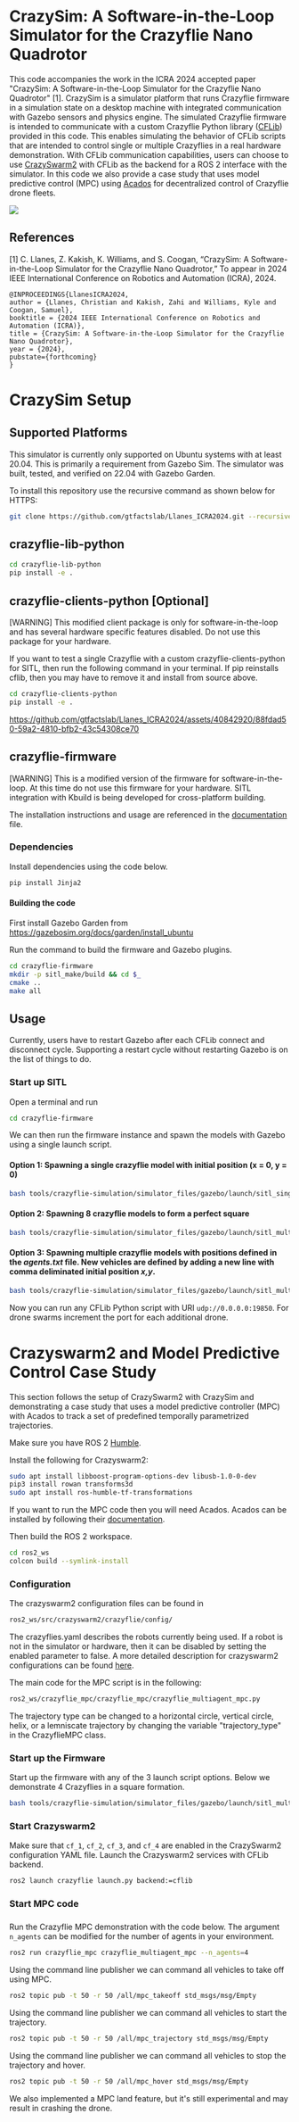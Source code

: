 # CrazySim: A Software-in-the-Loop Simulator for the Crazyflie Nano Quadrotor
This code accompanies the work in the ICRA 2024 accepted paper "CrazySim: A Software-in-the-Loop Simulator for the Crazyflie Nano Quadrotor" [1]. CrazySim is a simulator platform that runs Crazyflie firmware in a simulation state on a desktop machine with integrated communication with Gazebo sensors and physics engine. The simulated Crazyflie firmware is intended to communicate with a custom Crazyflie Python library ([CFLib](https://github.com/bitcraze/crazyflie-lib-python)) provided in this code. This enables simulating the behavior of CFLib scripts that are intended to control single or multiple Crazyflies in a real hardware demonstration. With CFLib communication capabilities, users can choose to use [CrazySwarm2](https://github.com/IMRCLab/crazyswarm2) with CFLib as the backend for a ROS 2 interface with the simulator. In this code we also provide a case study that uses model predictive control (MPC) using [Acados](https://github.com/acados/acados) for decentralized control of Crazyflie drone fleets.

![](16cfs.gif)

## References

[1] C. Llanes, Z. Kakish, K. Williams, and S. Coogan, “CrazySim: A Software-in-the-Loop Simulator for the Crazyflie Nano Quadrotor,” To appear in 2024
IEEE International Conference on Robotics and Automation (ICRA), 2024.


```console
@INPROCEEDINGS{LlanesICRA2024,
author = {Llanes, Christian and Kakish, Zahi and Williams, Kyle and Coogan, Samuel},
booktitle = {2024 IEEE International Conference on Robotics and Automation (ICRA)}, 
title = {CrazySim: A Software-in-the-Loop Simulator for the Crazyflie Nano Quadrotor},
year = {2024},
pubstate={forthcoming}
}
```

# CrazySim Setup

## Supported Platforms
This simulator is currently only supported on Ubuntu systems with at least 20.04. This is primarily a requirement from Gazebo Sim. The simulator was built, tested, and verified on 22.04 with Gazebo Garden.

To install this repository use the recursive command as shown below for HTTPS:
```bash
git clone https://github.com/gtfactslab/Llanes_ICRA2024.git --recursive
```

## crazyflie-lib-python
```bash
cd crazyflie-lib-python
pip install -e .
```

## crazyflie-clients-python [Optional]
[WARNING] This modified client package is only for software-in-the-loop and has several hardware specific features disabled. Do not use this package for your hardware.

If you want to test a single Crazyflie with a custom crazyflie-clients-python for SITL, then run the following command in your terminal. If pip reinstalls cflib, then you may have to remove it and install from source above.

```bash
cd crazyflie-clients-python
pip install -e .
```

https://github.com/gtfactslab/Llanes_ICRA2024/assets/40842920/88fdad50-59a2-4810-bfb2-43c54308ce70


## crazyflie-firmware
[WARNING] This is a modified version of the firmware for software-in-the-loop. At this time do not use this firmware for your hardware. SITL integration with Kbuild is being developed for cross-platform building.

The installation instructions and usage are referenced in the [documentation](https://github.com/llanesc/crazyflie-firmware/blob/sitl/documentation.md) file.

### Dependencies
Install dependencies using the code below.
```bash
pip install Jinja2
```

#### Building the code
First install Gazebo Garden from https://gazebosim.org/docs/garden/install_ubuntu

Run the command to build the firmware and Gazebo plugins.
```bash
cd crazyflie-firmware
mkdir -p sitl_make/build && cd $_
cmake ..
make all
```

## Usage
Currently, users have to restart Gazebo after each CFLib connect and disconnect cycle. Supporting a restart cycle without restarting Gazebo is on the list of things to do.

### Start up SITL
Open a terminal and run
```bash
cd crazyflie-firmware
```

We can then run the firmware instance and spawn the models with Gazebo using a single launch script.

#### Option 1: Spawning a single crazyflie model with initial position (x = 0, y = 0)
```bash
bash tools/crazyflie-simulation/simulator_files/gazebo/launch/sitl_singleagent.sh -m crazyflie -x 0 -y 0
```

#### Option 2: Spawning 8 crazyflie models to form a perfect square
```bash
bash tools/crazyflie-simulation/simulator_files/gazebo/launch/sitl_multiagent_square.sh -n 8 -m crazyflie
```

#### Option 3: Spawning multiple crazyflie models with positions defined in the *agents.txt* file. New vehicles are defined by adding a new line with comma deliminated initial position *x,y*.
```bash
bash tools/crazyflie-simulation/simulator_files/gazebo/launch/sitl_multiagent_text.sh -m crazyflie
```

Now you can run any CFLib Python script with URI `udp://0.0.0.0:19850`. For drone swarms increment the port for each additional drone.

# Crazyswarm2 and Model Predictive Control Case Study
This section follows the setup of CrazySwarm2 with CrazySim and demonstrating a case study that uses a model predictive controller (MPC) with Acados to track a set of predefined temporally parametrized trajectories.

Make sure you have ROS 2 [Humble](https://docs.ros.org/en/humble/Installation/Ubuntu-Install-Debians.html). 

Install the following for Crazyswarm2:
```bash
sudo apt install libboost-program-options-dev libusb-1.0-0-dev
pip3 install rowan transforms3d
sudo apt install ros-humble-tf-transformations
```

If you want to run the MPC code then you will need Acados. Acados can be installed by following their [documentation](https://docs.acados.org/installation/index.html).

Then build the ROS 2 workspace.
```bash
cd ros2_ws
colcon build --symlink-install
```

### Configuration
The crazyswarm2  configuration files can be found in 
```bash
ros2_ws/src/crazyswarm2/crazyflie/config/
```
The crazyflies.yaml describes the robots currently being used. If a robot is not in the simulator or hardware, then it can be disabled by setting the enabled parameter to false. A more detailed description for crazyswarm2 configurations can be found [here](https://imrclab.github.io/crazyswarm2/usage.html).

The main code for the MPC script is in the following:
```bash
ros2_ws/crazyflie_mpc/crazyflie_mpc/crazyflie_multiagent_mpc.py
```
The trajectory type can be changed to a horizontal circle, vertical circle, helix, or a lemniscate trajectory by changing the variable "trajectory_type" in the CrazyflieMPC class.

### Start up the Firmware
Start up the firmware with any of the 3 launch script options. Below we demonstrate 4 Crazyflies in a square formation.
```bash
bash tools/crazyflie-simulation/simulator_files/gazebo/launch/sitl_multiagent_square.sh -n 4 -m crazyflie
```

### Start Crazyswarm2
Make sure that `cf_1`, `cf_2`, `cf_3`, and `cf_4` are enabled in the CrazySwarm2 configuration YAML file. Launch the Crazyswarm2 services with CFLib backend.
```bash
ros2 launch crazyflie launch.py backend:=cflib
```

### Start MPC code
### 
Run the Crazyflie MPC demonstration with the code below. The argument `n_agents` can be modified for the number of agents in your environment.
```bash
ros2 run crazyflie_mpc crazyflie_multiagent_mpc --n_agents=4
```

Using the command line publisher we can command all vehicles to take off using MPC.
```bash
ros2 topic pub -t 50 -r 50 /all/mpc_takeoff std_msgs/msg/Empty
```

Using the command line publisher we can command all vehicles to start the trajectory.
```bash
ros2 topic pub -t 50 -r 50 /all/mpc_trajectory std_msgs/msg/Empty
```

Using the command line publisher we can command all vehicles to stop the trajectory and hover.
```bash
ros2 topic pub -t 50 -r 50 /all/mpc_hover std_msgs/msg/Empty
```

We also implemented a MPC land feature, but it's still experimental and may result in crashing the drone.
